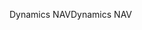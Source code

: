 <span data-ttu-id="e4503-101">Dynamics NAV</span><span class="sxs-lookup"><span data-stu-id="e4503-101">Dynamics NAV</span></span>